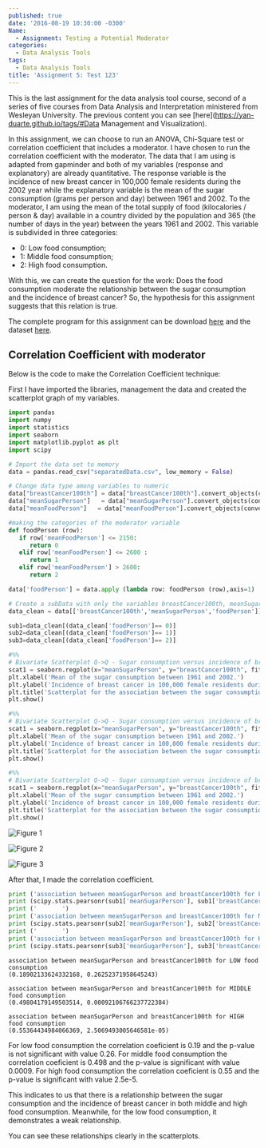 ```yaml
---
published: true
date: '2016-08-19 10:30:00 -0300'
Name:
  - Assignment: Testing a Potential Moderator
categories:
  - Data Analysis Tools
tags:
  - Data Analysis Tools
title: 'Assignment 5: Test 123'
---
```

This is the last assignment for the data analysis tool course, second of a series of five courses from Data Analysis and Interpretation ministered from Wesleyan University.
The previous content you can see [here](https://yan-duarte.github.io/tags/#Data Management and Visualization).

In this assignment, we can choose to run an ANOVA, Chi-Square test or correlation coefficient that includes a moderator. I have chosen to run the correlation coefficient with the moderator. 
The data that I am using is adapted from gapminder and both of my variables (response and explanatory) are already quantitative. 
The response variable is the incidence of new breast cancer in 100,000 female residents during the 2002 year while the explanatory variable is the mean of the sugar consumption (grams per person and day) between 1961 and 2002. 
To the moderator, I am using the mean of the total supply of food (kilocalories / person & day) available in a country divided by the population and 365 (the number of days in the year) between the years 1961 and 2002. This variable is subdivided in three categories:

  - 0: Low food consumption;
  - 1: Middle food consumption;
  - 2: High food consumption.

With this, we can create the question for the work: Does the food consumption moderate the relationship between the sugar consumption and the incidence of breast cancer?
So, the hypothesis for this assignment suggests that this relation is true.

The complete program for this assignment can be download [here](https://yan-duarte.github.io/archives/dat-assignment4.py) and the dataset [here](https://yan-duarte.github.io/archives/separatedData.csv).


## **Correlation Coefficient with moderator**

Below is the code to make the Correlation Coefficient technique:

First I have imported the libraries, management the data and created the scatterplot graph of my variables.

```python
import pandas
import numpy
import statistics
import seaborn
import matplotlib.pyplot as plt
import scipy

# Import the data set to memory
data = pandas.read_csv("separatedData.csv", low_memory = False)

# Change data type among variables to numeric
data["breastCancer100th"] = data["breastCancer100th"].convert_objects(convert_numeric=True)
data["meanSugarPerson"]   = data["meanSugarPerson"].convert_objects(convert_numeric=True)
data["meanFoodPerson"]   = data["meanFoodPerson"].convert_objects(convert_numeric=True)

#making the categories of the moderator variable
def foodPerson (row):
   if row['meanFoodPerson'] <= 2150:
      return 0
   elif row['meanFoodPerson'] <= 2600 :
      return 1
   elif row['meanFoodPerson'] > 2600:
      return 2

data['foodPerson'] = data.apply (lambda row: foodPerson (row),axis=1)

# Create a subData with only the variables breastCancer100th, meanSugarPerson for each foodperson categories
data_clean = data[['breastCancer100th','meanSugarPerson','foodPerson']]

sub1=data_clean[(data_clean['foodPerson']== 0)]
sub2=data_clean[(data_clean['foodPerson']== 1)]
sub3=data_clean[(data_clean['foodPerson']== 2)]

#%%
# Bivariate Scatterplot Q->Q - Sugar consumption versus incidence of breast cancer for LOW food consumption
scat1 = seaborn.regplot(x="meanSugarPerson", y="breastCancer100th", fit_reg=True, data=sub1)
plt.xlabel('Mean of the sugar consumption between 1961 and 2002.')
plt.ylabel('Incidence of breast cancer in 100,000 female residents during the 2002 year.')
plt.title('Scatterplot for the association between the sugar consumption and the incidence of breast cancer for LOW food consumption.')
plt.show()

#%%
# Bivariate Scatterplot Q->Q - Sugar consumption versus incidence of breast cancer for MIDDLE food consumption
scat1 = seaborn.regplot(x="meanSugarPerson", y="breastCancer100th", fit_reg=True, data=sub2)
plt.xlabel('Mean of the sugar consumption between 1961 and 2002.')
plt.ylabel('Incidence of breast cancer in 100,000 female residents during the 2002 year.')
plt.title('Scatterplot for the association between the sugar consumption and the incidence of breast cancer for MIDDLE food consumption.')
plt.show()

#%%
# Bivariate Scatterplot Q->Q - Sugar consumption versus incidence of breast cancer for HIGH food consumption
scat1 = seaborn.regplot(x="meanSugarPerson", y="breastCancer100th", fit_reg=True, data=sub3)
plt.xlabel('Mean of the sugar consumption between 1961 and 2002.')
plt.ylabel('Incidence of breast cancer in 100,000 female residents during the 2002 year.')
plt.title('Scatterplot for the association between the sugar consumption and the incidence of breast cancer for HIGH food consumption.')
plt.show()
```

![Figure 1]({{site.baseurl}}/yan-duarte.github.io/images/dat-assignment4/dat-ass4-fig1.png)

![Figure 2]({{site.baseurl}}/yan-duarte.github.io/images/dat-assignment4/dat-ass4-fig2.png)

![Figure 3]({{site.baseurl}}/yan-duarte.github.io/images/dat-assignment4/dat-ass4-fig3.png)

After that, I made the correlation coefficient.

```python 
print ('association between meanSugarPerson and breastCancer100th for LOW food consumption')
print (scipy.stats.pearsonr(sub1['meanSugarPerson'], sub1['breastCancer100th']))
print ('       ')
print ('association between meanSugarPerson and breastCancer100th for MIDDLE food consumption')
print (scipy.stats.pearsonr(sub2['meanSugarPerson'], sub2['breastCancer100th']))
print ('       ')
print ('association between meanSugarPerson and breastCancer100th for HIGH food consumption')
print (scipy.stats.pearsonr(sub3['meanSugarPerson'], sub3['breastCancer100th']))
```

```
association between meanSugarPerson and breastCancer100th for LOW food consumption
(0.18902133624332168, 0.26252371958645243)
       
association between meanSugarPerson and breastCancer100th for MIDDLE food consumption
(0.49804179149503514, 0.00092106766237722384)
       
association between meanSugarPerson and breastCancer100th for HIGH food consumption
(0.55364434984066369, 2.5069493005646581e-05)
```

For low food consumption the correlation coeficient is 0.19 and the p-value is not significant with value 0.26.
For middle food consumption the correlation coeficient is 0.498 and the p-value is significant with value 0.0009.
For high food consumption the correlation coeficient is 0.55 and the p-value is significant with value 2.5e-5.

This indicates to us that there is a relationship between the sugar consumption and the incidence of breast cancer in both middle and high food consumption. Meanwhile, for the low food consumption, it demonstrates a  weak relationship.

You can see these relationships clearly in the scatterplots.
